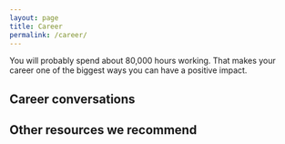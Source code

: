 ```yaml
---
layout: page
title: Career
permalink: /career/
---
```


You will probably spend about 80,000 hours working. That makes your career one of the biggest ways you can have a positive impact.

## Career conversations

## Other resources we recommend
